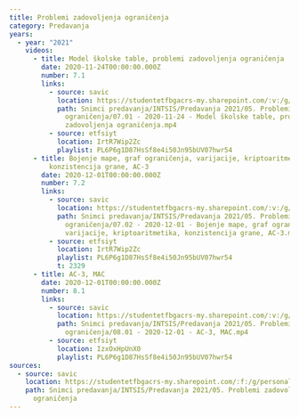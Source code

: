 ```yaml
---
title: Problemi zadovoljenja ograničenja
category: Predavanja
years:
  - year: "2021"
    videos:
      - title: Model školske table, problemi zadovoljenja ograničenja
        date: 2020-11-24T00:00:00.000Z
        number: 7.1
        links:
          - source: savic
            location: https://studentetfbgacrs-my.sharepoint.com/:v:/g/personal/sa190595d_student_etf_bg_ac_rs/EQxAjBAD5rJDtqSNrfZvEcIBFulifaA0wUah2KUBofDQOA
            path: Snimci predavanja/INTSIS/Predavanja 2021/05. Problemi zadovoljenja
              ograničenja/07.01 - 2020-11-24 - Model školske table, problemi
              zadovoljenja ograničenja.mp4
          - source: etfsiyt
            location: IrtR7Wip2Zc
            playlist: PL6P6g1D87HsSf8e4i50Jn95bUV07hwr54
      - title: Bojenje mape, graf ograničenja, varijacije, kriptoaritmetika,
          konzistencija grane, AC-3
        date: 2020-12-01T00:00:00.000Z
        number: 7.2
        links:
          - source: savic
            location: https://studentetfbgacrs-my.sharepoint.com/:v:/g/personal/sa190595d_student_etf_bg_ac_rs/Ea3yMv1ecBFFrKkWof34iQsBGKs0C8GrXS6D54Ii2phwtA
            path: Snimci predavanja/INTSIS/Predavanja 2021/05. Problemi zadovoljenja
              ograničenja/07.02 - 2020-12-01 - Bojenje mape, graf ograničenja,
              varijacije, kriptoaritmetika, konzistencija grane, AC-3.mp4
          - source: etfsiyt
            location: IrtR7Wip2Zc
            playlist: PL6P6g1D87HsSf8e4i50Jn95bUV07hwr54
            t: 2329
      - title: AC-3, MAC
        date: 2020-12-01T00:00:00.000Z
        number: 8.1
        links:
          - source: savic
            location: https://studentetfbgacrs-my.sharepoint.com/:v:/g/personal/sa190595d_student_etf_bg_ac_rs/EWb8T0ut-RBOp9g_CxlE55cBlLBUGazG_TZAg549d7949A
            path: Snimci predavanja/INTSIS/Predavanja 2021/05. Problemi zadovoljenja
              ograničenja/08.01 - 2020-12-01 - AC-3, MAC.mp4
          - source: etfsiyt
            location: IzxOxHpUnX0
            playlist: PL6P6g1D87HsSf8e4i50Jn95bUV07hwr54
sources:
  - source: savic
    location: https://studentetfbgacrs-my.sharepoint.com/:f:/g/personal/sa190595d_student_etf_bg_ac_rs/EqIEmT_EvAVApq6phmqkuVwBlNi8O_93DH48UGnK-Kp2tA
    path: Snimci predavanja/INTSIS/Predavanja 2021/05. Problemi zadovoljenja
      ograničenja
---
```



